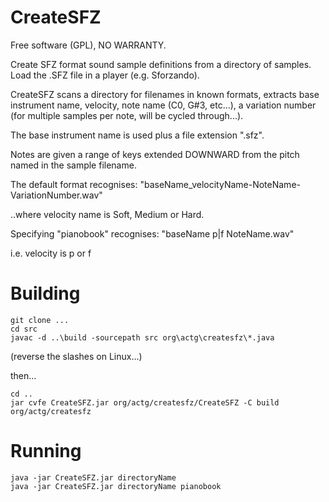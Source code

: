 # CreateSFZ
Free software (GPL), NO WARRANTY.


Create SFZ format sound sample definitions from a directory of samples.
Load the .SFZ file in a player (e.g. Sforzando).


CreateSFZ scans a directory for filenames in known formats, extracts 
base instrument name,
velocity,
note name (C0, G#3, etc...),
a variation number (for multiple samples per note, will be cycled through...).

The base instrument name is used plus a file extension ".sfz".

Notes are given a range of keys extended DOWNWARD from the pitch named in the sample filename.

The default format recognises:
"baseName\_velocityName-NoteName-VariationNumber.wav"

..where velocity name is Soft, Medium or Hard.

Specifying "pianobook" recognises:
 "baseName p|f NoteName.wav"

i.e. velocity is p or f


# Building
    git clone ...
    cd src
    javac -d ..\build -sourcepath src org\actg\createsfz\*.java

(reverse the slashes on Linux...)


then...

    cd ..
    jar cvfe CreateSFZ.jar org/actg/createsfz/CreateSFZ -C build org/actg/createsfz


# Running

    java -jar CreateSFZ.jar directoryName 
    java -jar CreateSFZ.jar directoryName pianobook




